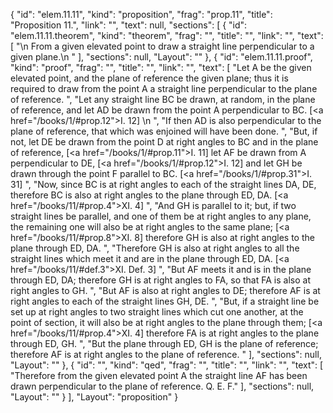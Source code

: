 {
  "id": "elem.11.11",
  "kind": "proposition",
  "frag": "prop.11",
  "title": "Proposition 11.",
  "link": "",
  "text": null,
  "sections": [
    {
      "id": "elem.11.11.theorem",
      "kind": "theorem",
      "frag": "",
      "title": "",
      "link": "",
      "text": [
        "\n       From a given elevated point to draw a straight line perpendicular to a given plane.\n      "
      ],
      "sections": null,
      "Layout": ""
    },
    {
      "id": "elem.11.11.proof",
      "kind": "proof",
      "frag": "",
      "title": "",
      "link": "",
      "text": [
        "Let A be the given elevated point, and the plane of reference the given plane; thus it is required to draw from the point A a straight line perpendicular to the plane of reference. ",
        "Let any straight line BC be drawn, at random, in the plane of reference, and let AD be drawn from the point A perpendicular to BC. [<a href=\"/books/1/#prop.12\">I. 12</a>] \n      ",
        "If then AD is also perpendicular to the plane of reference, that which was enjoined will have been done. ",
        "But, if not, let DE be drawn from the point D at right angles to BC and in the plane of reference, [<a href=\"/books/1/#prop.11\">I. 11</a>] let AF be drawn from A perpendicular to DE, [<a href=\"/books/1/#prop.12\">I. 12</a>] and let GH be drawn through the point F parallel to BC. [<a href=\"/books/1/#prop.31\">I. 31</a>] ",
        "Now, since BC is at right angles to each of the straight lines DA, DE, therefore BC is also at right angles to the plane through ED, DA. [<a href=\"/books/11/#prop.4\">XI. 4</a>] ",
        "And GH is parallel to it; but, if two straight lines be parallel, and one of them be at right angles to any plane, the remaining one will also be at right angles to the same plane; [<a href=\"/books/11/#prop.8\">XI. 8</a>] therefore GH is also at right angles to the plane through ED, DA. ",
        "Therefore GH is also at right angles to all the straight lines which meet it and are in the plane through ED, DA. [<a href=\"/books/11/#def.3\">XI. Def. 3</a>] ",
        "But AF meets it and is in the plane through ED, DA; therefore GH is at right angles to FA, so that FA is also at right angles to GH. ",
        "But AF is also at right angles to DE; therefore AF is at right angles to each of the straight lines GH, DE. ",
        "But, if a straight line be set up at right angles to two straight lines which cut one another, at the point of section, it will also be at right angles to the plane through them; [<a href=\"/books/11/#prop.4\">XI. 4</a>] therefore FA is at right angles to the plane through ED, GH. ",
        "But the plane through ED, GH is the plane of reference; therefore AF is at right angles to the plane of reference. "
      ],
      "sections": null,
      "Layout": ""
    },
    {
      "id": "",
      "kind": "qed",
      "frag": "",
      "title": "",
      "link": "",
      "text": [
        "Therefore from the given elevated point A the straight line AF has been drawn perpendicular to the plane of reference. Q. E. F."
      ],
      "sections": null,
      "Layout": ""
    }
  ],
  "Layout": "proposition"
}
